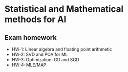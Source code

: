 # Statistical and Mathematical methods for AI
## Exam homework

- HW-1: Linear algebra and floating point arithmetic
- HW-2: SVD and PCA for ML
- HW-3: Optimization: GD and SGD
- HW-4: MLE/MAP
